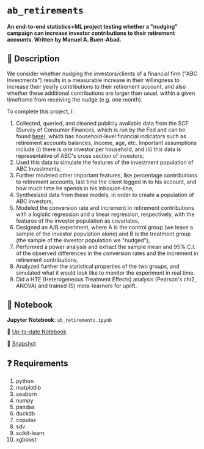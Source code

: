 # `ab_retirements`

**An end-to-end statistics+ML project testing whether a "nudging" campaign can increase investor contributions to their retirement accounts.
Written by Manuel A. Buen-Abad.**

📄 Description
-----------------------------------------

We consider whether nudging the investors/clients of a financial firm ("ABC Investments") results in a measurable increase in their willingness to increase their yearly contributions to their retirement account, and also whether these additional contributions are larger than usual, within a given timeframe from receiving the nudge (e.g. one month).

To complete this project, I:

1. Collected, queried, and cleaned publicly available data from the SCF (Survey of Consumer Finances, which is run by the Fed and can be found [here](https://www.federalreserve.gov/econres/scfindex.htm?utm_source=chatgpt.com)), which has household-level financial indicators such as retirement accounts balances, income, age, etc. Important assumptions include (_i_) there is one investor per household, and (_ii_) this data is representative of ABC's cross section of investors;
2. Used this data to simulate the features of the investment population of ABC Investments,
3. Further modeled other important features, like percentage contributions to retirement accounts, last time the client logged in to his account, and how much time he spends in his inbox/on-line,
4. Synthesized data from these models, in order to create a population of ABC investors,
5. Modeled the conversion rate and increment in retirement contributions with a logistic regression and a linear regression, respectively, with the features of the investor population as covariates,
6. Designed an A/B experiment, where A is the control group (we leave a sample of the investor population alone) and B is the treatment group (the sample of the investor population we "nudged"),
7. Performed a power analysis and extract the sample mean and 95% C.I. of the observed differences in the conversion rates and the increment in retirement contributions,
8. Analyzed further the statistical properties of the two groups, and simulated what it would look like to monitor the experiment in real time.
9. Did a HTE (Heterogeneous Treatment Effects) analysis (Pearson's chi2, ANOVA) and trained (S) meta-learners for uplift.


📒 Notebook
-----------------------------------------
**Jupyter Notebook**: `ab_retirements.ipynb`

📓 [Up-to-date Notebook](./notebooks/ab_retirements.ipynb)

📌 [Snapshot](./notebooks/index.html)


❓ Requirements
-----------------------------------------

1. python
2. matplotlib
3. seaborn
4. numpy
5. pandas
6. duckdb
7. copulas
8. sdv
9. scikit-learn
10. xgboost
